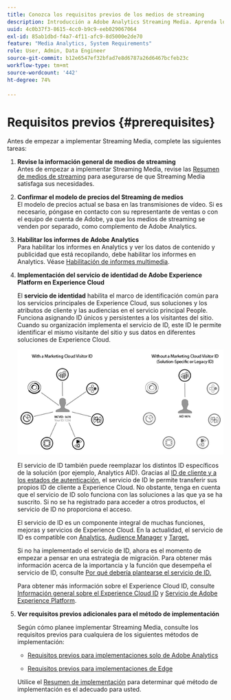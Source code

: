 ```yaml
---
title: Conozca los requisitos previos de los medios de streaming
description: Introducción a Adobe Analytics Streaming Media. Aprenda lo que necesita para implementar Adobe Analytics for Streaming Media.
uuid: 4c0b37f3-8615-4cc0-b9c9-eeb029067064
exl-id: 85ab1dbd-f4a7-4f11-afc9-8d5000e2de70
feature: "Media Analytics, System Requirements"
role: User, Admin, Data Engineer
source-git-commit: b12e6547ef32bfad7e8d6787a26d6467bcfeb23c
workflow-type: tm+mt
source-wordcount: '442'
ht-degree: 74%

---
```


# Requisitos previos  {#prerequisites}

Antes de empezar a implementar Streaming Media, complete las siguientes tareas:

1. **Revise la información general de medios de streaming**<br>
Antes de empezar a implementar Streaming Media, revise las [Resumen de medios de streaming](/help/media-overview.md) para asegurarse de que Streaming Media satisfaga sus necesidades.

1. **Confirmar el modelo de precios del Streaming de medios**<br>
El modelo de precios actual se basa en las transmisiones de vídeo. Si es necesario, póngase en contacto con su representante de ventas o con el equipo de cuenta de Adobe, ya que los medios de streaming se venden por separado, como complemento de Adobe Analytics.<!--update when media SKUs are added to other AEP apps -->

1. **Habilitar los informes de Adobe Analytics**<br>
Para habilitar los informes en Analytics y ver los datos de contenido y publicidad que está recopilando, debe habilitar los informes en Analytics. Véase [Habilitación de informes multimedia](/help/reporting/media-reports-enable.md).

1. **Implementación del servicio de identidad de Adobe Experience Platform en Experience Cloud**

   El **servicio de identidad** habilita el marco de identificación común para los servicios principales de Experience Cloud, sus soluciones y los atributos de cliente y las audiencias en el servicio principal People. Funciona asignando ID únicos y persistentes a los visitantes del sitio. Cuando su organización implementa el servicio de ID, este ID le permite identificar el mismo visitante del sitio y sus datos en diferentes soluciones de Experience Cloud.

   ![Gráfico del servicio de ID](assets/mc_id_service_graphic.png)

   El servicio de ID también puede reemplazar los distintos ID específicos de la solución (por ejemplo, Analytics AID). Gracias al [ID de cliente y a los estados de autenticación](https://experienceleague.adobe.com/docs/id-service/using/reference/authenticated-state.html?lang=es), el servicio de ID le permite transferir sus propios ID de cliente a Experience Cloud. No obstante, tenga en cuenta que el servicio de ID solo funciona con las soluciones a las que ya se ha suscrito. Si no se ha registrado para acceder a otros productos, el servicio de ID no proporciona el acceso.

   El servicio de ID es un componente integral de muchas funciones, mejoras y servicios de Experience Cloud. En la actualidad, el servicio de ID es compatible con [Analytics](https://www.adobe.com/es/marketing-cloud/web-analytics.html), [Audience Manager](https://www.adobe.com/es/marketing-cloud/data-management-platform.html) y [Target.](https://www.adobe.com/es/marketing-cloud/testing-targeting.html)

   Si no ha implementado el servicio de ID, ahora es el momento de empezar a pensar en una estrategia de migración. Para obtener más información acerca de la importancia y la función que desempeña el servicio de ID, consulte [Por qué debería plantearse el servicio de ID.](https://theblog.adobe.com/why-new-adobe-marketing-cloud-id-service-should-be-on-your-radar/)

   Para obtener más información sobre el Experience Cloud ID, consulte [Información general sobre el Experience Cloud ID](https://experienceleague.adobe.com/docs/id-service/using/intro/overview.html?lang=es) y [Servicio de Adobe Experience Platform](https://experienceleague.adobe.com/docs/id-service/using/home.html?lang=es).

1. **Ver requisitos previos adicionales para el método de implementación**

   Según cómo planee implementar Streaming Media, consulte los requisitos previos para cualquiera de los siguientes métodos de implementación:

   * [Requisitos previos para implementaciones solo de Adobe Analytics](/help/implementation/media-sdk/setup/prerequisites-analytics.md)

   * [Requisitos previos para implementaciones de Edge](/help/implementation/edge/prerequisites-edge.md)

   Utilice el [Resumen de implementación](/help/implementation/overview.md) para determinar qué método de implementación es el adecuado para usted.
